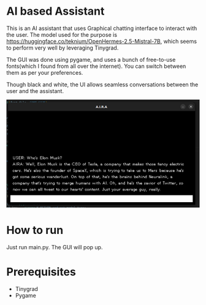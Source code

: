 # AI based Assistant
This is an AI assistant that uses Graphical chatting interface to interact with the user. The model used for the purpose is https://huggingface.co/teknium/OpenHermes-2.5-Mistral-7B, which seems to perform very well by leveraging Tinygrad. 

The GUI was done using pygame, and uses a bunch of free-to-use fonts(which I found from all over the internet). You can switch between them as per your preferences.

Though black and white, the UI allows seamless conversations between the user and the assistant.

![Alt text](<GUI_image1.png>)

# How to run
Just run main.py. The GUI will pop up.

# Prerequisites
 - Tinygrad
 - Pygame